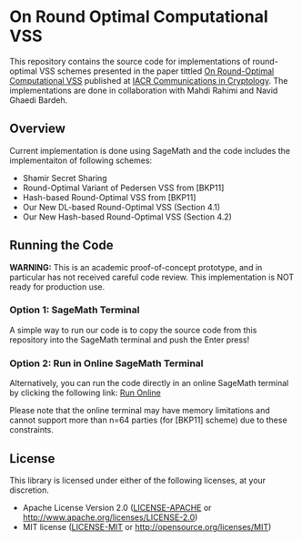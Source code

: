 # On Round Optimal Computational VSS
This repository contains the source code for implementations of round-optimal VSS schemes presented in the paper tittled [On Round-Optimal Computational VSS](https://cic.iacr.org/p/2/2/13) published at [IACR Communications in Cryptology](https://cic.iacr.org/p/2/2/13). The implementations are done in collaboration with Mahdi Rahimi and Navid Ghaedi Bardeh.

## Overview
Current implementation is done using SageMath and the code includes the implementaiton of following schemes: 
- Shamir Secret Sharing 
- Round-Optimal Variant of Pedersen VSS from [BKP11]
- Hash-based Round-Optimal VSS from [BKP11] 
- Our New DL-based Round-Optimal VSS (Section 4.1)
- Our New Hash-based Round-Optimal VSS (Section 4.2) 

## Running the Code

**WARNING:** This is an academic proof-of-concept prototype, and in particular has not received careful code review. This implementation is NOT ready for production use.

### Option 1: SageMath Terminal
A simple way to run our code is to copy the source code from this repository into the SageMath terminal and push the Enter press! 

### Option 2: Run in Online SageMath Terminal
Alternatively, you can run the code directly in an online SageMath terminal by clicking the following link:
[Run Online](https://sagecell.sagemath.org/?z=eJztPGtT28iy36niP8yBD1h4bJBMSMK93iriJJDabNaxOVvEFHHJsmwEtuxIshdnz_730z0PaUYv7ECyu7euEsDu6enp6df0tEba3X30tb21u0u6s0XguMSZDV0ymgXEm84n7tT1IzvyZn5IZiPSmS38Ye3XeeRN7Qn5rdsl8SWIhM4N9AnJPHBD6OoOieeTrutwEkd1i9j-EP42kFx045K5PXeDhAhhVHZ-9VNjtWbT-YJzwkfeoWS-GEy88AbGsCPS8lopVm5n80WA2JWbKJqHJwcHjufUPdsJ6rNgfGDUycWNF_L52pNwBpw6k8UQmFdZyZECsh2ufOcmmPmzRUii32e1ALklN3Z4UxvYIbIEX2NWbmZT-BfMbzwHxptOvQgpEo6JYsyKbbAir2znzg2pJPKzHbkUybbtKLBxzqfdd6etzqf2BbEOTZNcvfq5bZrXdZJ3AQG4GKEL5F9RdnqKqPxZ4I09FF7bUxhUpAuSi-w71yejYDYlUsJjL7pZDOowx4Of__3eXSxdv9b6tfuuddD2aoq9cCKPvmA-21ucAZD8xBvgXGZBRMIb23p2TOGPKRDAjFzZip-x5zf7Chv7ne9Fnj3xvgqxoWp813HD0A5WZLTwhdETrdvGo0FHMp7MBqCLuR3YUzdyg3B76wNpEuszTLJmvni5vdXD7-_AcsbQWvlgbG-9P_1FBVmfTesFgDv1_73_CRras8nKn01hAh3PH1d62GV7a-iOUHZTL-gPvIpvnGxvobriwUiNsOEQmB0SoREAfXJwQCzEhcmT1-44cF0S1UxKJq49hOFINCPzmAEy5BiLOcIBD2OGazs3ZGkHnj2YMGUxswFiI893eeRICARIEzqBJ8Z9wFWXEFl6Bx96vHMnb9aU-CDSsFnZu9-jZG-1Z4h53FOygg6d-tj1w4qRcHDm-m4ArkgCUDgYljNzRyPP8cB_uOvovPFuGlKT_PEnB7Mwi4wDrbFbiaS8ZdttQRte3gi6_kRuU-D0aFcVj5Jb4xpG7X2oc577Lvf3ivFQ31tKPNY3lyRI49106g49EMdkRUI3ErERgFHAYt0C7CMAu430kdwJY7_ZfDT_Ui2twEWl5Al_BH3DxbSSS3af3H_24Pfq821WHVklCInx34EbwQpDRoVOur01F57zrGa-TGIxaS2CpUsAbIIzfRE4FqkS6_nzI6thPoer8dxqPMN_LwCr8fz5y8MXLxrHRy-OXjbI7nzmwQIyhmVnTkLvK3hI74vqjl8MMRJHgVVruphE3nziOSxckak93946nUKfoxfHx8eWslKQX2Z-NJ5NXQhjpzVFatAhgA4wcqVyOq1axsGRwToE7nDhwKKldBTdWK830OnNZOLBWu6wmVfO3lbmBr06pKdTekhNeniNoaldEJu-MD2fIRVpAWz-FQMnyP0RFAWh_vcbb-KSM1jgh24Azf9qki_CwPK6b2-hN_a-5NhV2C9oOE_EXAmN_TMp55gNC1jtq0h9Y_88DwsH8TiSkGqI9O9TwPMrJp3zVQZuMnj_vo8WANCka33gRf2J64-jG8ZzfxXjrApwel8kSliAAUY-D3DkneaG144R9x3tdHEUMEib9PpfiJAs-hiMFp6QPwQjfxZ0ugfTCmARQW8HwLnSU4qiqOuqrOsq0_Wbprm9dd93ZjAMCPIMNLe9tVK-m9c8VrRmPixOEWEtjKEQ1z4h9xCJoH-DCfYqgp6BlGLgKgYycvbEWUzAsWEZhAkRrjNGJlEhdGRU6z7OucLoaa0rvfWJ1f2fs_8o8q6onFVVRowD6x-r-rP-e8iIUc7JfA4sbXoHFipMCZThYgAhGlTnhjIDuz99_brSph9pxziBoMGCFeSXgSt3H7AsTcnVJe1d89h2ddmmvTaukVdtsDnaBkO7_h_Z9pH2PrK2j9j2UWvr0F6HtXWwrSPaeOtvh9Bw2YZVqdcWEBMhHyGz631UIPBrH7D1XrWkl8V7VZNeCIFfSq8Gp1MFsAppfJZfjzhCLUFgkCOJcIlLba-DNBsiQUXIJYMc5SzbV5dz2ptfx0J__ep9pf0YgatjcEllZPebGc_HyhXTb1Y8HyuWrKXLuqbLCNZkwDE1qSly7CV0GrlSsGjPiqWQGGZ_Yg9xEb2j6wrl_pDeI4ttKmTJwXcAuoOlxIdtkcw4JwADf6jcGbmJsEknaroLueLdlXfdbO4d7qXSRTkmG_H-0KDMdxiUto08EmYhCbUnn8K9aWjCYq1SVIHr4A6jv5KumpjGp7RpgPzauGW2fWI70QLSRFfkQ8RhqSDP53ALIwVbuTz5dNIzSpy4xIeTGermuK-7IHNKzXSYc6eM6bPukUDksqOQtfZPp_uSrO7fCvEjycDlRwUCv3KjwlE6uqRxFCbjXr2OysMnEmM2FGoEMT-1C-knEEHtkkiI5LxH0r00I3lTuaSfaC_eT4_sMOqL7HsVu9MidMk0WQW4s7EawqomLGvFybZ_UWzJYrZ0WeupqYPuflkXlpnonUHbvxgpZlUzZiQMkVQkq5JSFWgnRQG20z84sGC_vkvsEHZYkMT4aOXu0vX_ley9IK9PpdF8w9-MpPe7SxsjwtWoct_0jGw08Kumca3vuSjr9M1VHL2WIy7y6wISc1HLw2oVqxx1XadOjuomKe-86cjFIvb-jlJGBucBsxRksD_yAjBrJqqKQFNZHtX56DLgt3DgQzZmPxnTl-ONyyegiW5sT6c2Sg_nxLaZbDx1d18JYRceus239iR0DYE7lrjjUtzEn8dSYONygQmRcd6XroPbuybhH2DzSslVzkYyRxQG20ozPEhHg7iYpFSMc1dLX10rW7DKoTy0oCMDAFMTIBj0zKjmo4wTlL4BwTkfS5sswz4XohsqO9_elwrb1bJibCWMgkrLqLs-Fp0rhlG_ce-H3tgNQRrUPDb02srX5nB_VB1nouuYtqgua0q-5hloCHHNHwoL7Zo0MunCpEuTOvDfkiLrRhBAMWo6Jlaj8mfbNUsEFpnJ5Bk1XI8cq5jaoozaklGTk9ZmzlmlfAw5Y5iuN_LynNKLp2gW1TiYs5a2LkpblwWtMeco1MfKFEX5KEmS2EOFHNO2kC9LzX482oL_9CsdeTQAyZKnMvavnkLiK4szhhKBtFYPchlwCo-X9kThM_DIjQs5OSaXLLOcrAiLkJ7MJtkdNoENBAExyG07w6axKb_12VeR-u2es28NTZAtL2vkYy83bgQe6CINBFmesVyDL4YDENbN1A7u4nsnXC0xvB_9PuP6CFOL5AWW8fCujrRMsSJhMUtbVDPoINKLUI07u8yHCM8BeDwRnfpDMzVKbiwCnIfWyRyCNfxWvQilraLikTKaFCw0WOgMbbxPF1tplt0w1XbRX6Y5ztg-W6iKQ4hGSBEZAGThHTk1D_HTjR0M2Q1FSRHhAq3NREK4Uwl218uThKis1ExCHg1DGXE3CP05NAnKX9g6bBVDsSrwpOCE8KIQhxo6lpWLJQfZVXtSrQm9B1frmnnNBcmXeSwDgs0GLrvVrGQDUt4jNSbwVE4aPbZwSD6yXNqxpXsjdvJ4c2YFWhSurXZIrfLAaTpFUfpDRFESFZgdZilJJFIjTWwfmjnEtpZW9WA2y5hpWXTOIVTDb7FvjTjJJtEUBzAl9IoYh25J_X20DopWTyWhH7bvsH7UvuP9aXbXwe7h_qX7Di2xe3-66b7DF4UmNfAO1uEaNyw7O9JkcnlmVTGwfs_lZbHDet2vmUkqPkBfGij-yOhWm-J0QoUlCcIpmW9VCUIG4ND5iUMVm3fojmQR48dJzbx-qmQEty2DGqQY-jJPg1R-lFJDkmmWJppljQ7RpdKtRkVC0HM5GlFHphBpHtMxggb0PuaVBbpAUc7jxcciujoLGI2pLPCqw_37QrXmJFWtejifeFFlj-4ZzDjUOSbOkLPQOWbB1kYTr1mFFHstATMi6yZowFKSo-UcH6k9cHik4MwKNpWfW2EB_8EkkEW4ohQwJynb5ZImSo4lNE2DJOUoCEo59FjmFKd5uYlezcRUb-45d8SWJ0xKsjrAhVa2lmaYZL6hLpwZt80jqCZ3hWlXs9AGcUyDSMGp67tG8hvSLlKcH6QmmeP3SpTNIcMnreUH2exA94u_Pi9o_MB65OjvXo8cPXE9Mti8HsmmtF45ko0gUYOHUaWggnXqkLv_tEJkcZExRvo-xcWApJL9Vm4pcbTRMvvIaldm2U0XpkZPXOR7ukKdVl5zCpgv2rfJeXzvilpQUFHLycE2LGFtXsAabVjAGj15AatFqF6vyo-jf3W9illnmRP8jcpUpelSSTR5kqLUP67ctPuE9aakuPSo2lJejGIRqqys9GSFJY732Icj0nmkVWNP05Dz5PmUOJ0UT42Qkv7fML62iMIImsMmYa_PaiRa4EtCHnsCgdtV_w_v9k81ygVpNDATQKISS6PMQsHAk3s38payhwGurqn4USm_9hxMGPGIfkHtB9LdKjG1XKcPROGn088hK2nc5tNIkBIe5AUG5c8iPOefd0x-4N3KGgYlq-Ytc5Y34HQLPOWoPh6BDwvxA-9ZKlnIqM8Ij1TCD_Vx-ny1Ap6q2D8H4zCpjuBaznqUliDUq9Wv2_O5C8bjHBplIiuSwahMBm9j6sh7Kf1d5kQYiCBIODAInsAZ4uzw7A52p9iCp3sBjNE1Yk-noAUAPPRC6OKsUjxkWerELA0yHOGFZnq1N9pjBSbPqO5R_pE_KpGvAt5nUNBnUNzFKejiHOo9XIx6ZcrTyN0m5Dzj-ntqVRPWBsP-eGVrKkpxSlJUlPgju7f6ynzeSuhbFdqR0E5fzxowROqpPMZJCgGTB09Mcd_c86TOsScT9rAWnlaMk91d0SFJKdOR_0g5Yv32ZAeipgLoIKCjAFoIaBmpfUSapkfj9UQkXTSiC7qMb3BCMNb_F8R1VtNPBFW-pcKr_HQEXuWnK_AqOkORYIRSYV1TpSyhkQpdSOhChS4ldGkmZzPwckzZsnZ1WCHrWHm9F2Z1WdybZI5jaNrKKeSjujMVvQ5ajtCVz-_wtOStBJbmSh2DcN_G31hVJ_7G9tgAuQgWbmIRtwXlDLnAja5ur6sB_FIUJAg5AFUq7esvcpIT_hdDCyOZIGRrA5m7ARkxaXJNySpUzyuZGRkUlXTCpNTBijv6TYUQYNUIE_71JmzKGZvJlE2FL2szvvixqxy-FsjXcn2-LMmXlfBl5VRnlJNY6-z9UUF_4c0R7b7G0LUnebcM1IBfHMTjKkTOvQ0x3ve_u5EO8qXLQx7ttW50ZM6XPOBm3-XOh45VdOAkDhMP3SEpDqg5_Z_q1kicQ3yvrW3bHYJXuD55Vb69faqtbTuxh_Np3wyjTvKINh46iPatqpUsQk96NyT_5kWUIDxwnFqMuP7Nig2OTq97aDonpkd6_lV-A4Hx8dAdhHGCJavUmqkyoVPGMm0lS6quW8sfdv5vHiDms_1NDQzSlv__9PCmp4fTYmRmA1tEGvQxwGqHZFrswWDpAlphiKey2j6EVIumgHdIjM-3Bm1B6pm6DZO1H2Qmx1mQv_MNbmK0xQzzTovJ9XSeLuRzTwu4p2Gmkhc-s51x-ZmbhaclqmbhjYaLtc6-Fth-lkTtYilzG7KbjWlxQXOuLJ3SjmHgrpWZc0FYUaMUp-bvVyQPcytJViWP6bUeRSQWnm4jZ4rcLuPzEDRIPqKVxgljKgmQxWmxN2dzot1GkpwAiOXLXZ42Q5NiwzI1mEM2MIdkALMCSTFVNOL09z7MIjK3Q1jL96Rt2nRAHYp3CHOM0Tw2HkgvRBN5JTtjpebBpICR1IvS5mFSoxjhx1Hfjvrs2btRPVwMwsqqWWMHVopfTcSdLX6XTPf8tIav10FcJr6xeJcKbFMI36dsb2FjHwHaFvOwcFejvhnAFe8EkM_usoHEM_CI1_V8x-Uv3RFDepBuu-J9VCE5YpiU3C4gDZehg1FK0YXOogg2WJEjwTTH6Xs-PgiP9y4xysnpGGQfEfEtFZgf53R4zLsINnpbwc77QiFhKSqHNeN7c4bK6Sx8n701CXiKTX9760PzyjympGFRcnxECWwHKQGrgJVlt6CJkmcmgMxDC4DW4RFAjw5fAviF-RLhx40XR-wgSSrCobo-iEUJk9sPmJqxCORFaMD4QpkmYcEfb1mQn2Ccxkm6EZuFrPaf_OKHYgV5zcX1F8lVxIbBYFuErnjvGs634lMSGaQJisaPPp5xMowfwDT-7F702x6GGUjsr_fZ488ImccQjoawic3S_xgLAqDEehZDICQmWAhNaTRWTbxyDU0cj14MLf53Kb4vLcFH2XM4Ym3gREaCyEgQGQkiML2yoxAqHxNb0MAPSwlZWmL6xSdOEyIgBEaD_V2K70v2ndCLgYcfmiXlGY0SiFMSYx-XCXQpoSR_YfL1JR2FCWqpNoXAVbDJwFYabCF4mcFuMLCCnTRObGWIia01JIOkGpJhUg3JQCB7MY5EgEnGQ8FnFSwHSoHlMCmwHCQFPkIwV1ZSyuKSVceFr6lGZfRso8JDtlHhhDVqgevpg7yI9GSDYchrXr-7wHcabjbMOqPwm168jtKKj1icJA-kYIIi6yoFo8RjWB3mccpVqxFIs3lYZgnmiWjYoRVpUMZBEqAeIgYJbRkxM0OMW29CEhaCfjy3h_gTzqXSzKOHwkrolbAofFLn8UEdkdfvMwpKXlTwgH64jmI31mTL4ti6iuJOWKqrFL1yXXG_zYq2UF3mGuqar6EtnVyptua5HH7X6LAjt5IpWZT1IW8wlW-zs1KbhYkdeSr0uwaJb4gRsUdbjwsPMZ1Ghs7GcSFx4TKmsoTymRKrbQlXBbp4ZDQQwWCjQKD67AMKeSgGqKQaT-H-sauuqZQiv4_ppHXyA1z-v0LrzCY=&lang=sage&interacts=eJyLjgUAARUAuQ==) 

Please note that the online terminal may have memory limitations and cannot support more than n=64 parties (for [BKP11] scheme) due to these constraints. 

## License

This library is licensed under either of the following licenses, at your discretion.

 * Apache License Version 2.0 ([LICENSE-APACHE](LICENSE-APACHE) or http://www.apache.org/licenses/LICENSE-2.0)
 * MIT license ([LICENSE-MIT](LICENSE-MIT) or http://opensource.org/licenses/MIT)
